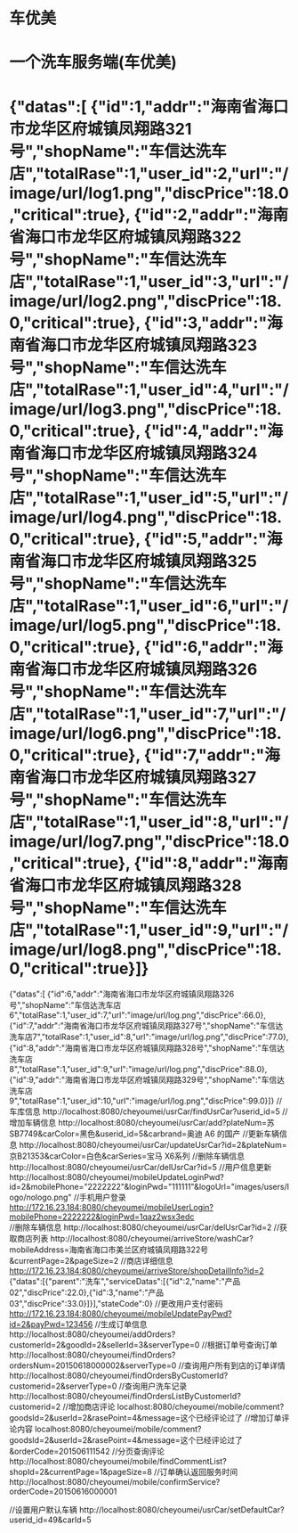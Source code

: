 # 车优美
# 一个洗车服务端(车优美)
{"datas":[
{"id":1,"addr":"海南省海口市龙华区府城镇凤翔路321号","shopName":"车信达洗车店","totalRase":1,"user_id":2,"url":"/image/url/log1.png","discPrice":18.0,"critical":true},
{"id":2,"addr":"海南省海口市龙华区府城镇凤翔路322号","shopName":"车信达洗车店","totalRase":1,"user_id":3,"url":"/image/url/log2.png","discPrice":18.0,"critical":true},
{"id":3,"addr":"海南省海口市龙华区府城镇凤翔路323号","shopName":"车信达洗车店","totalRase":1,"user_id":4,"url":"/image/url/log3.png","discPrice":18.0,"critical":true},
{"id":4,"addr":"海南省海口市龙华区府城镇凤翔路324号","shopName":"车信达洗车店","totalRase":1,"user_id":5,"url":"/image/url/log4.png","discPrice":18.0,"critical":true},
{"id":5,"addr":"海南省海口市龙华区府城镇凤翔路325号","shopName":"车信达洗车店","totalRase":1,"user_id":6,"url":"/image/url/log5.png","discPrice":18.0,"critical":true},
{"id":6,"addr":"海南省海口市龙华区府城镇凤翔路326号","shopName":"车信达洗车店","totalRase":1,"user_id":7,"url":"/image/url/log6.png","discPrice":18.0,"critical":true},
{"id":7,"addr":"海南省海口市龙华区府城镇凤翔路327号","shopName":"车信达洗车店","totalRase":1,"user_id":8,"url":"/image/url/log7.png","discPrice":18.0,"critical":true},
{"id":8,"addr":"海南省海口市龙华区府城镇凤翔路328号","shopName":"车信达洗车店","totalRase":1,"user_id":9,"url":"/image/url/log8.png","discPrice":18.0,"critical":true}]}
==============================
{"datas":[
{"id":6,"addr":"海南省海口市龙华区府城镇凤翔路326号","shopName":"车信达洗车店6","totalRase":1,"user_id":7,"url":"image/url/log.png","discPrice":66.0},
{"id":7,"addr":"海南省海口市龙华区府城镇凤翔路327号","shopName":"车信达洗车店7","totalRase":1,"user_id":8,"url":"image/url/log.png","discPrice":77.0},
{"id":8,"addr":"海南省海口市龙华区府城镇凤翔路328号","shopName":"车信达洗车店8","totalRase":1,"user_id":9,"url":"image/url/log.png","discPrice":88.0},
{"id":9,"addr":"海南省海口市龙华区府城镇凤翔路329号","shopName":"车信达洗车店9","totalRase":1,"user_id":10,"url":"image/url/log.png","discPrice":99.0}]}
//车库信息
http://localhost:8080/cheyoumei/usrCar/findUsrCar?userid_id=5
//增加车辆信息
http://localhost:8080/cheyoumei/usrCar/add?plateNum=苏SB7749&carColor=黑色&userid_id=5&carbrand=奥迪 A6 的国产
//更新车辆信息
http://localhost:8080/cheyoumei/usrCar/updateUsrCar?id=2&plateNum=京B21353&carColor=白色&carSeries=宝马 X6系列
//删除车辆信息
http://localhost:8080/cheyoumei/usrCar/delUsrCar?id=5
//用户信息更新
http://localhost:8080/cheyoumei/mobileUpdateLoginPwd?id=2&mobilePhone="2222222"&loginPwd="111111"&logoUrl="images/users/logo/nologo.png"
//手机用户登录
http://172.16.23.184:8080/cheyoumei/mobileUserLogin?mobilePhone=2222222&loginPwd=1qaz2wsx3edc  
//删除车辆信息
http://localhost:8080/cheyoumei/usrCar/delUsrCar?id=2
//获取商店列表
http://localhost:8080/cheyoumei/arriveStore/washCar?mobileAddress=海南省海口市美兰区府城镇凤翔路322号&currentPage=2&pageSize=2
//商店详细信息
http://172.16.23.184:8080/cheyoumei/arriveStore/shopDetailInfo?id=2
{"datas":[{"parent":"洗车","serviceDatas":[{"id":2,"name":"产品02","discPrice":22.0},{"id":3,"name":"产品03","discPrice":33.0}]}],"stateCode":0}
//更改用户支付密码
http://172.16.23.184:8080/cheyoumei/mobileUpdatePayPwd?id=2&payPwd=123456
//生成订单信息
http://localhost:8080/cheyoumei/addOrders?customerId=2&goodId=2&sellerId=3&serverType=0
//根据订单号查询订单
http://localhost:8080/cheyoumei/findOrders?ordersNum=20150618000002&serverType=0
//查询用户所有到店的订单详情
http://localhost:8080/cheyoumei/findOrdersByCustomerId?customerid=2&serverType=0
//查询用户洗车记录
http://localhost:8080/cheyoumei/findOrdersListByCustomerId?customerid=2
//增加商店评论
localhost:8080/cheyoumei/mobile/comment?goodsId=2&userId=2&rasePoint=4&message=这个已经评论过了
//增加订单评论内容
localhost:8080/cheyoumei/mobile/comment?goodsId=2&userId=2&rasePoint=4&message=这个已经评论过了&orderCode=201506111542
//分页查询评论
http://localhost:8080/cheyoumei/mobile/findCommentList?shopId=2&currentPage=1&pageSize=8
//订单确认返回服务时间
http://localhost:8080/cheyoumei/mobile/confirmService?orderCode=20150616000001

//设置用户默认车辆
http://localhost:8080/cheyoumei/usrCar/setDefaultCar?userid_id=49&carId=5

